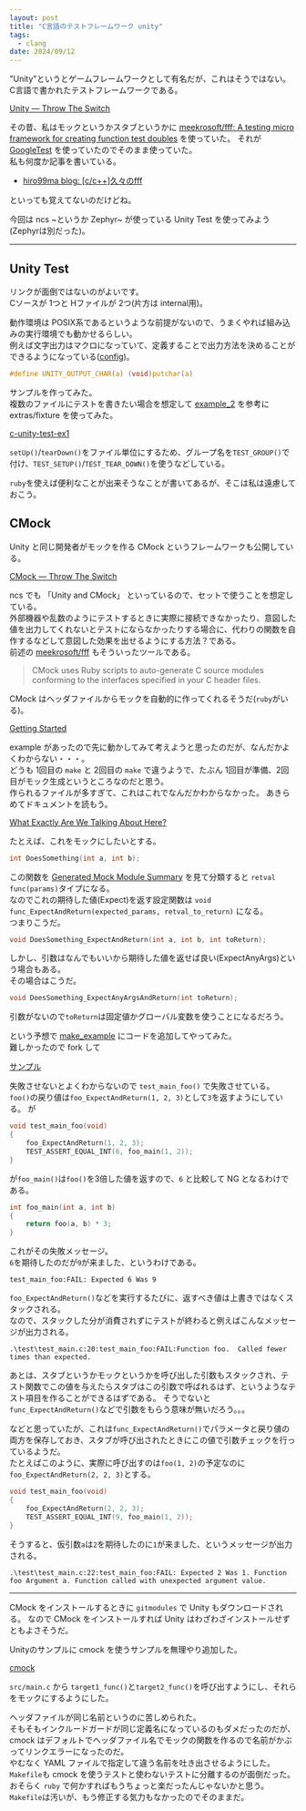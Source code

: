 ```yaml
---
layout: post
title: "C言語のテストフレームワーク unity"
tags:
  - clang
date: 2024/09/12
---
```


"Unity"というとゲームフレームワークとして有名だが、これはそうではない。  
C言語で書かれたテストフレームワークである。

[Unity — Throw The Switch](https://www.throwtheswitch.org/unity)

その昔、私はモックというかスタブというかに [meekrosoft/fff: A testing micro framework for creating function test doubles](https://github.com/meekrosoft/fff) を使っていた。
それが [GoogleTest](https://google.github.io/googletest/) を使っていたのでそのまま使っていた。  
私も何度か記事を書いている。

* [hiro99ma blog: \[c/c++\]久々のfff](https://hiro99ma.blogspot.com/2021/03/ccfff.html)

といっても覚えてないのだけどね。

今回は ncs ~というか Zephyr~ が使っている Unity Test を使ってみよう(Zephyrは別だった)。

----

## Unity Test

リンクが面倒ではないのがよいです。  
Cソースが 1つと Hファイルが 2つ(片方は internal用)。

動作環境は POSIX系であるというような前提がないので、うまくやれば組み込みの実行環境でも動かせるらしい。  
例えば文字出力はマクロになっていて、定義することで出力方法を決めることができるようになっている([config](https://github.com/ThrowTheSwitch/Unity/blob/master/docs/UnityConfigurationGuide.md#toolset-customization))。

```c
#define UNITY_OUTPUT_CHAR(a) (void)putchar(a)
```

サンプルを作ってみた。  
複数のファイルにテストを書きたい場合を想定して [example_2](https://github.com/ThrowTheSwitch/Unity/tree/master/examples/example_2) を参考に extras/fixture を使ってみた。

[c-unity-test-ex1](https://github.com/hirokuma/c-unity-test-ex1)

`setUp()`/`tearDown()`をファイル単位にするため、グループ名を`TEST_GROUP()`で付け、`TEST_SETUP()`/`TEST_TEAR_DOWN()`を使うなどしている。

`ruby`を使えば便利なことが出来そうなことが書いてあるが、そこは私は遠慮しておこう。

## CMock

Unity と同じ開発者がモックを作る CMock というフレームワークも公開している。

[CMock — Throw The Switch](https://www.throwtheswitch.org/cmock)

ncs でも 「Unity and CMock」 といっているので、セットで使うことを想定している。  
外部機器や乱数のようにテストするときに実際に接続できなかったり、意図した値を出力してくれないとテストにならなかったりする場合に、代わりの関数を自作するなどして意図した効果を出せるようにする方法？である。  
前述の [meekrosoft/fff](https://github.com/meekrosoft/fff) もそういったツールである。

> CMock uses Ruby scripts to auto-generate C source modules conforming to the interfaces specified in your C header files.

CMock はヘッダファイルからモックを自動的に作ってくれるそうだ(`ruby`がいる)。

[Getting Started](https://github.com/ThrowTheSwitch/CMock?tab=readme-ov-file#getting-started) 

example があったので先に動かしてみて考えようと思ったのだが、なんだかよくわからない・・・。  
どうも 1回目の `make` と 2回目の `make` で違うようで、たぶん 1回目が準備、2回目がモック生成というところなのだと思う。  
作られるファイルが多すぎて、これはこれでなんだかわからなかった。
あきらめてドキュメントを読もう。

[What Exactly Are We Talking About Here?](https://github.com/ThrowTheSwitch/CMock/blob/master/docs/CMock_Summary.md#what-exactly-are-we-talking-about-here)

たとえば、これをモックにしたいとする。

```c
int DoesSomething(int a, int b);
```

この関数を [Generated Mock Module Summary](https://github.com/ThrowTheSwitch/CMock/blob/master/docs/CMock_Summary.md#generated-mock-module-summary) を見て分類すると `retval func(params)`タイプになる。  
なのでこれの期待した値(Expect)を返す設定関数は `void func_ExpectAndReturn(expected_params, retval_to_return)` になる。  
つまりこうだ。

```c
void DoesSomething_ExpectAndReturn(int a, int b, int toReturn);
```

しかし、引数はなんでもいいから期待した値を返せば良い(ExpectAnyArgs)という場合もある。  
その場合はこうだ。

```c
void DoesSomething_ExpectAnyArgsAndReturn(int toReturn);
```

引数がないので`toReturn`は固定値かグローバル変数を使うことになるだろう。

という予想で [make_example](https://github.com/ThrowTheSwitch/CMock/tree/master/examples/make_example) にコードを追加してやってみた。  
難しかったので fork して

[サンプル](https://github.com/hirokuma/CMock/tree/hirokuma/sample/examples/make_example)

失敗させないとよくわからないので `test_main_foo()` で失敗させている。
`foo()`の戻り値は`foo_ExpectAndReturn(1, 2, 3)`として`3`を返すようにしている。  が

```c
void test_main_foo(void)
{
    foo_ExpectAndReturn(1, 2, 3);
    TEST_ASSERT_EQUAL_INT(6, foo_main(1, 2));
}
```

が`foo_main()`は`foo()`を3倍した値を返すので、`6` と比較して NG となるわけである。

```c
int foo_main(int a, int b)
{
    return foo(a, b) * 3;
}
```

これがその失敗メッセージ。  
`6`を期待したのだが`9`が来ました、というわけである。

```
test_main_foo:FAIL: Expected 6 Was 9
```

`foo_ExpectAndReturn()`などを実行するたびに、返すべき値は上書きではなくスタックされる。  
なので、スタックした分が消費されずにテストが終わると例えばこんなメッセージが出力される。

```log
.\test\test_main.c:20:test_main_foo:FAIL:Function foo.  Called fewer times than expected.
```

あとは、スタブというかモックというかを呼び出した引数もスタックされ、テスト関数でこの値を与えたらスタブはこの引数で呼ばれるはず、というようなテスト項目を作ることができるはずである。
そうでないと `func_ExpectAndReturn()`などで引数をもらう意味が無いだろう。。。

などと思っていたが、これは`func_ExpectAndReturn()`でパラメータと戻り値の両方を保存しておき、スタブが呼び出されたときにこの値で引数チェックを行っているようだ。  
たとえばこのように、実際に呼び出すのは`foo(1, 2)`の予定なのに`foo_ExpectAndReturn(2, 2, 3)`とする。

```c
void test_main_foo(void)
{
    foo_ExpectAndReturn(2, 2, 3);
    TEST_ASSERT_EQUAL_INT(9, foo_main(1, 2));
}
```

そうすると、仮引数`a`は`2`を期待したのに`1`が来ました、というメッセージが出力される。

```log
.\test\test_main.c:22:test_main_foo:FAIL: Expected 2 Was 1. Function foo Argument a. Function called with unexpected argument value.
```

----

CMock をインストールするときに `gitmodules` で Unity もダウンロードされる。
なので CMock をインストールすれば Unity はわざわざインストールせずともよさそうだ。

Unityのサンプルに cmock を使うサンプルを無理やり追加した。

[cmock](https://github.com/hirokuma/c-unity-test-ex1/tree/cmock)

`src/main.c` から `target1_func()`と`target2_func()`を呼び出すようにし、それらをモックにするようにした。

ヘッダファイルが同じ名前というのに苦しめられた。  
そもそもインクルードガードが同じ定義名になっているのもダメだったのだが、cmock はデフォルトでヘッダファイル名でモックの関数を作るので名前がかぶってリンクエラーになったのだ。  
やむなく YAML ファイルで指定して違う名前を吐き出させるようにした。  
`Makefile`も cmock を使うテストと使わないテストに分離するのが面倒だった。
おそらく `ruby` で何かすればもうちょっと楽だったんじゃないかと思う。
`Makefile`は汚いが、もう修正する気力もなかったのでそのままだ。
